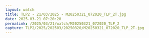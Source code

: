 ```yaml
---
layout: watch
title: TLP2 - 21/03/2025 - M20250321_072020_TLP_2T.jpg
date: 2025-03-21 07:20:20
permalink: /2025/03/21/watch/M20250321_072020_TLP_2
capture: TLP2/2025/202503/20250320/M20250321_072020_TLP_2T.jpg
---
```

